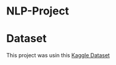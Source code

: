 # NLP-Project
# Dataset

This project was usin this [Kaggle Dataset](https://www.kaggle.com/rmisra/news-category-dataset)

